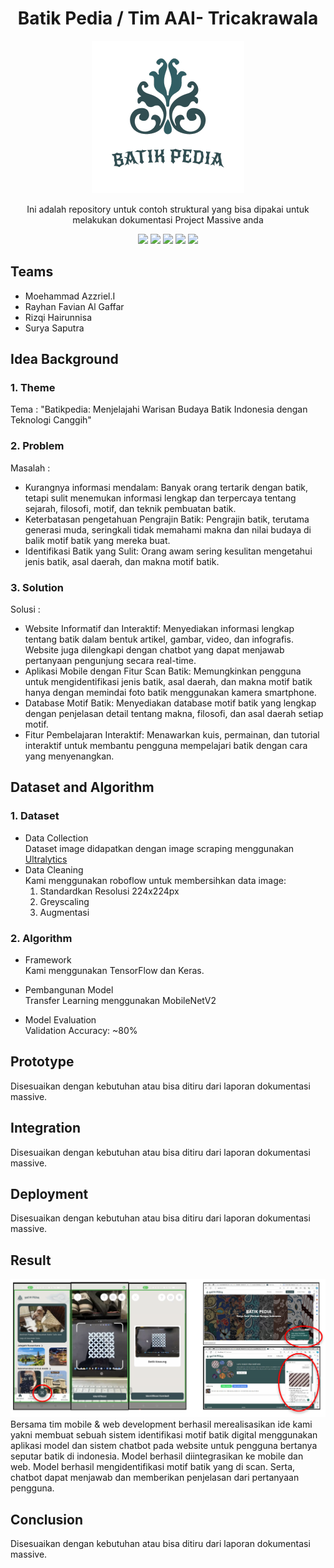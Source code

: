 <h1 align="center">  Batik Pedia / Tim AAI- Tricakrawala </h1>

<div align="center">
    <img src="Logo Batik Pedia.png">
</div>

<p align="center"> 
Ini adalah repository untuk contoh struktural yang bisa dipakai untuk melakukan dokumentasi Project Massive anda
</p>

<div align="center">
    <!-- Your badges here -->
    <img src="https://img.shields.io/badge/python-3670A0?style=for-the-badge&logo=python&logoColor=ffdd54">
    <img src="https://img.shields.io/badge/jupyter-%23FA0F00.svg?style=for-the-badge&logo=jupyter&logoColor=white">
    <img src="https://img.shields.io/badge/flask-%23000.svg?style=for-the-badge&logo=flask&logoColor=white">
    <img src="https://img.shields.io/badge/TensorFlow-%23FF6F00.svg?style=for-the-badge&logo=TensorFlow&logoColor=white">
    <img src="https://img.shields.io/badge/Keras-%23D00000.svg?style=for-the-badge&logo=Keras&logoColor=white">
</div>

## Teams

- Moehammad Azzriel.I 
- Rayhan Favian Al Gaffar 
- Rizqi Hairunnisa 
- Surya Saputra

## Idea Background

### 1. Theme
Tema : "Batikpedia: Menjelajahi Warisan Budaya Batik Indonesia dengan Teknologi Canggih"

### 2. Problem
Masalah : 
- Kurangnya informasi mendalam: Banyak orang tertarik dengan batik, tetapi sulit menemukan informasi lengkap dan terpercaya tentang sejarah, filosofi, motif, dan teknik pembuatan batik.
- Keterbatasan pengetahuan Pengrajin Batik: Pengrajin batik, terutama generasi muda, seringkali tidak memahami makna dan nilai budaya di balik motif batik yang mereka buat. 
- Identifikasi Batik yang Sulit: Orang awam sering kesulitan mengetahui jenis batik, asal daerah, dan makna motif batik.


### 3. Solution
Solusi : 
- Website Informatif dan Interaktif: Menyediakan informasi lengkap tentang batik dalam bentuk artikel, gambar, video, dan infografis. Website juga dilengkapi dengan chatbot yang dapat menjawab pertanyaan pengunjung secara real-time.
- Aplikasi Mobile dengan Fitur Scan Batik: Memungkinkan pengguna untuk mengidentifikasi jenis batik, asal daerah, dan makna motif batik hanya dengan memindai foto batik menggunakan kamera smartphone.
- Database Motif Batik: Menyediakan database motif batik yang lengkap dengan penjelasan detail tentang makna, filosofi, dan asal daerah setiap motif.
- Fitur Pembelajaran Interaktif: Menawarkan kuis, permainan, dan tutorial interaktif untuk membantu pengguna mempelajari batik dengan cara yang menyenangkan.

## Dataset and Algorithm

### 1. Dataset
- Data Collection <br />
Dataset image didapatkan dengan image scraping menggunakan <a href=https://github.com/ultralytics/flickr_scraper>Ultralytics</a>
- Data Cleaning <br />
Kami menggunakan roboflow untuk membersihkan data image:
    1. Standardkan Resolusi 224x224px
    2. Greyscaling
    3. Augmentasi

### 2. Algorithm

- Framework <br />
Kami menggunakan TensorFlow dan Keras.

- Pembangunan Model <br />
Transfer Learning menggunakan MobileNetV2

- Model Evaluation <br />
Validation Accuracy: ~80%

## Prototype
Disesuaikan dengan kebutuhan atau bisa ditiru dari laporan dokumentasi massive.

## Integration
Disesuaikan dengan kebutuhan atau bisa ditiru dari laporan dokumentasi massive.

## Deployment
Disesuaikan dengan kebutuhan atau bisa ditiru dari laporan dokumentasi massive.

## Result
<img src="Preview  AI in Batik Pedia.png" alt="Alt text">
Bersama tim mobile & web development berhasil merealisasikan ide kami yakni membuat sebuah sistem identifikasi motif batik digital menggunakan aplikasi model dan sistem chatbot pada website untuk pengguna bertanya seputar batik di indonesia. Model berhasil diintegrasikan ke mobile dan web. Model berhasil mengidentifikasi motif batik yang di scan. Serta, chatbot dapat menjawab dan memberikan penjelasan dari pertanyaan pengguna.

## Conclusion
Disesuaikan dengan kebutuhan atau bisa ditiru dari laporan dokumentasi massive.
